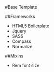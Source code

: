 #Base Template

##Frameworks
- HTML5 Boilerplate
- Jquery
- SASS
- Compass
- Normalize

##Mixins
- Rem font size

